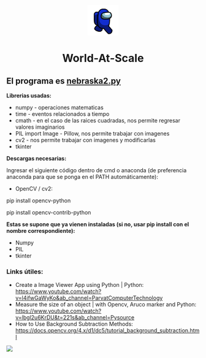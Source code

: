 <p align="center"> 
  <img src="/medidor objetos/images/azul.gif" alt="Azul" width="80px" height="80px">
</p>
<h1 align="center"> World-At-Scale </h1>

## El programa es [nebraska2.py](https://github.com/lactaid/World-At-Scale-/blob/b89f42cb97ffa76a064ea5aca833acf8296a8cd6/medidor%20objetos/nebraska2.py)

**Librerias usadas:**
- numpy - operaciones matematicas
- time - eventos relacionados a tiempo
- cmath - en el caso de las raices cuadradas, nos permite regresar valores imaginarios
- PIL import Image - Pillow, nos permite trabajar con imagenes
- cv2 - nos permite trabajar con imagenes y modificarlas
- tkinter


**Descargas necesarias:**

Ingresar el siguiente código dentro de cmd o anaconda (de preferencia anaconda para que se ponga en el PATH automáticamente):

- OpenCV / cv2:

pip install opencv-python

pip install opencv-contrib-python

**Estas se supone que ya vienen instaladas (si no, usar pip install con el nombre correspondiente):**

- Numpy
- PIL
- tkinter



### Links útiles:
- Create a Image Viewer App using Python | Python: https://www.youtube.com/watch?v=l4ifwGaWyKo&ab_channel=ParvatComputerTechnology
- Measure the size of an object | with Opencv, Aruco marker and Python: https://www.youtube.com/watch?v=lbgl2u6KrDU&t=221s&ab_channel=Pysource
- How to Use Background Subtraction Methods: https://docs.opencv.org/4.x/d1/dc5/tutorial_background_subtraction.html  

![](https://www.gran-turismo.com/gtsport/decal/6917621470574151192_1.png)

